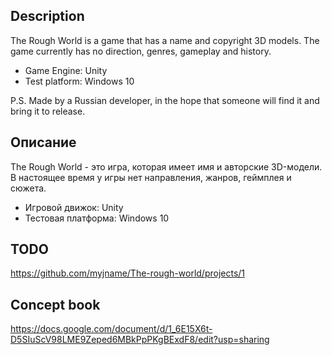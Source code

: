 ## Description

The Rough World is a game that has a name and copyright 3D models. The game currently has no direction, genres, gameplay and history.

- Game Engine: Unity
- Test platform: Windows 10

P.S. Made by a Russian developer, in the hope that someone will find it and bring it to release.

## Описание

The Rough World - это игра, которая имеет имя и авторские 3D-модели. В настоящее время у игры нет направления, жанров, геймплея и сюжета.

- Игровой движок: Unity
- Тестовая платформа: Windows 10

## TODO

https://github.com/myjname/The-rough-world/projects/1

## Concept book

https://docs.google.com/document/d/1_6E15X6t-D5SIuScV98LME9Zeped6MBkPpPKgBExdF8/edit?usp=sharing
